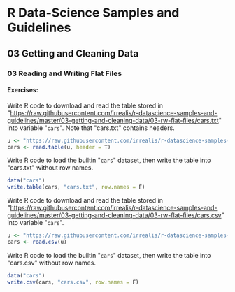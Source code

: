 # R Data-Science Samples and Guidelines
## 03 Getting and Cleaning Data
### 03 Reading and Writing Flat Files
#### Exercises:

Write R code to download and read the table stored in "https://raw.githubusercontent.com/irrealis/r-datascience-samples-and-guidelines/master/03-getting-and-cleaning-data/03-rw-flat-files/cars.txt" into variable "`cars`". Note that "cars.txt" contains headers.
```R
u <- "https://raw.githubusercontent.com/irrealis/r-datascience-samples-and-guidelines/master/03-getting-and-cleaning-data/03-rw-flat-files/cars.txt"
cars <- read.table(u, header = T)
```

Write R code to load the builtin "`cars`" dataset, then write the table into "cars.txt" without row names.
```R
data("cars")
write.table(cars, "cars.txt", row.names = F)
```

Write R code to download and read the table stored in "https://raw.githubusercontent.com/irrealis/r-datascience-samples-and-guidelines/master/03-getting-and-cleaning-data/03-rw-flat-files/cars.csv" into variable "`cars`".
```R
u <- "https://raw.githubusercontent.com/irrealis/r-datascience-samples-and-guidelines/master/03-getting-and-cleaning-data/03-rw-flat-files/cars.csv"
cars <- read.csv(u)
```

Write R code to load the builtin "`cars`" dataset, then write the table into "cars.csv" without row names.
```R
data("cars")
write.csv(cars, "cars.csv", row.names = F)
```

